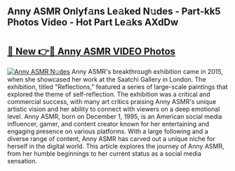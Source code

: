 ## Anny ASMR Onlyf𝚊ns Le𝚊ked N𝚞des - Part-kk5 Photos Video - Hot Part Le𝚊ks AXdDw

# <h2><a href="http://ab87974.deff.icu/?id=Anny+ASMR">🔗 New 👉🔴 Anny ASMR VIDEO Photos</a></h2>

[![Anny ASMR N𝚞des](https://i.imgur.com/rIISA9y.gif)](http://ab87974.deff.icu/?id=Anny+ASMR)
Anny ASMR's breakthrough exhibition came in 2015, when she showcased her work at the Saatchi Gallery in London. The exhibition, titled "Reflections," featured a series of large-scale paintings that explored the theme of self-reflection. The exhibition was a critical and commercial success, with many art critics praising Anny ASMR's unique artistic vision and her ability to connect with viewers on a deep emotional level. Anny ASMR, born on December 1, 1995, is an American social media influencer, gamer, and content creator known for her entertaining and engaging presence on various platforms. With a large following and a diverse range of content, Anny ASMR has carved out a unique niche for herself in the digital world. This article explores the journey of Anny ASMR, from her humble beginnings to her current status as a social media sensation.
